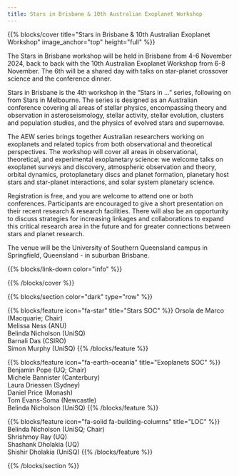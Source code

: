 ```yaml
---
title: Stars in Brisbane & 10th Australian Exoplanet Workshop
---
```


{{% blocks/cover title="Stars in Brisbane & 10th Australian Exoplanet Workshop" image_anchor="top" height="full" %}}

The Stars in Brisbane workshop will be held in Brisbane from 4-6 November 2024, back to back with the 10th Australian Exoplanet Workshop from 6-8 November. The 6th will be a shared day with talks on star-planet crossover science and the conference dinner. 

Stars in Brisbane is the 4th workshop in the “Stars in …” series, following on from Stars in Melbourne. The series is designed as an Australian conference covering all areas of stellar physics, encompassing theory and observation in asteroseismology, stellar activity, stellar evolution, clusters and population studies, and the physics of evolved stars and supernovae.

The AEW series brings together Australian researchers working on exoplanets and related topics from both observational and theoretical perspectives. The workshop will cover all areas in observational, theoretical, and experimental exoplanetary science: we welcome talks on exoplanet surveys and discovery, atmospheric observation and theory, orbital dynamics, protoplanetary discs and planet formation, planetary host stars and star-planet interactions, and solar system planetary science.

Registration is free, and you are welcome to attend one or both conferences. Participants are encouraged to give a short presentation on their recent research & research facilities. There will also be an opportunity to discuss strategies for increasing linkages and collaborations to expand this critical research area in the future and for greater connections between stars and planet research.

The venue will be the University of Southern Queensland campus in Springfield, Queensland - in suburban Brisbane. 

<a href="https://bsky.app/profile/exoplanets.au" style="color: white;"><i class="fa-brands fa-bluesky"></i></a> 
<a href="https://github.com/aew10/website" style="color: white;"><i class="fa-brands fa-github"></i></a> 
</font>


{{% blocks/link-down color="info" %}}

{{% /blocks/cover %}}


{{% blocks/section color="dark" type="row" %}}

{{% blocks/feature icon="fa-star" title="Stars SOC" %}}
Orsola de Marco (Macquarie; Chair)<br>
Melissa Ness (ANU)<br>
Belinda Nicholson (UniSQ)<br>
Barnali Das (CSIRO) <br>
Simon Murphy (UniSQ) 
{{% /blocks/feature %}}

{{% blocks/feature icon="fa-earth-oceania" title="Exoplanets SOC" %}}
Benjamin Pope (UQ; Chair)<br>
Michele Bannister (Canterbury)<br>
Laura Driessen (Sydney)<br>
Daniel Price (Monash)<br>
Tom Evans-Soma (Newcastle)<br>
Belinda Nicholson (UniSQ)
{{% /blocks/feature %}}

{{% blocks/feature icon="fa-solid fa-building-columns" title="LOC" %}}
Belinda Nicholson (UniSQ; Chair)<br>
Shrishmoy Ray (UQ)<br>
Shashank Dholakia (UQ)<br>
Shishir Dholakia (UniSQ)
{{% /blocks/feature %}}

{{% /blocks/section %}}

